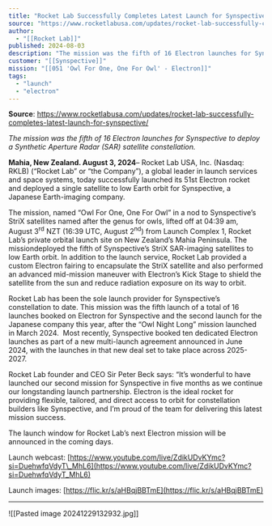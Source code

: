 ```yaml
---
title: "Rocket Lab Successfully Completes Latest Launch for Synspective "
source: "https://www.rocketlabusa.com/updates/rocket-lab-successfully-completes-latest-launch-for-synspective/"
author:
  - "[[Rocket Lab]]"
published: 2024-08-03
description: "The mission was the fifth of 16 Electron launches for Synspective to deploy a Synthetic Aperture Radar (SAR) satellite constellation."
customer: "[[Synspective]]"
mission: "[[051 'Owl For One, One For Owl' - Electron]]"
tags:
  - "launch"
  - "electron"
---
```


**Source**: https://www.rocketlabusa.com/updates/rocket-lab-successfully-completes-latest-launch-for-synspective/

*The mission was the fifth of 16 Electron launches for Synspective to deploy a Synthetic Aperture Radar (SAR) satellite constellation.*

**Mahia, New Zealand. August 3, 2024**– Rocket Lab USA, Inc. (Nasdaq: RKLB) (“Rocket Lab” or “the Company”), a global leader in launch services and space systems, today successfully launched its 51st Electron rocket and deployed a single satellite to low Earth orbit for Synspective, a Japanese Earth-imaging company.

The mission, named “Owl For One, One For Owl” in a nod to Synspective’s StriX satellites named after the genus for owls, lifted off at 04:39 am, August 3<sup>rd</sup> NZT (16:39 UTC, August 2<sup>nd</sup>) from Launch Complex 1, Rocket Lab’s private orbital launch site on New Zealand’s Mahia Peninsula. The missiondeployed the fifth of Synspective’s StriX SAR-imaging satellites to low Earth orbit. In addition to the launch service, Rocket Lab provided a custom Electron fairing to encapsulate the StriX satellite and also performed an advanced mid-mission maneuver with Electron’s Kick Stage to shield the satellite from the sun and reduce radiation exposure on its way to orbit.

Rocket Lab has been the sole launch provider for Synspective’s constellation to date. This mission was the fifth launch of a total of 16 launches booked on Electron for Synspective and the second launch for the Japanese company this year, after the “Owl Night Long” mission launched in March 2024.  Most recently, Synspective booked ten dedicated Electron launches as part of a new multi-launch agreement announced in June 2024, with the launches in that new deal set to take place across 2025-2027.

Rocket Lab founder and CEO Sir Peter Beck says: “It’s wonderful to have launched our second mission for Synspective in five months as we continue our longstanding launch partnership. Electron is the ideal rocket for providing flexible, tailored, and direct access to orbit for constellation builders like Synspective, and I’m proud of the team for delivering this latest mission success.

The launch window for Rocket Lab’s next Electron mission will be announced in the coming days.

Launch webcast: [https://www.youtube.com/live/ZdikUDvKYmc?si=DuehwfqVdyT\_MhL6](https://www.youtube.com/live/ZdikUDvKYmc?si=DuehwfqVdyT_MhL6)

Launch images: [https://flic.kr/s/aHBqjBBTmE](https://flic.kr/s/aHBqjBBTmE)

---

![[Pasted image 20241229132932.jpg]]